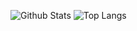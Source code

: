 ![Github Stats](https://github-readme-stats.vercel.app/api?username=futureslinky&count_private=true&show_icons=true&include_all_commits=true)
![Top Langs](https://github-readme-stats.vercel.app/api/top-langs/?username=futureslinky&hide=TeX&layout=compact)
